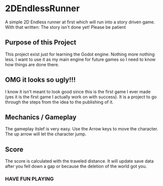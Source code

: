 # 2DEndlessRunner
A simple 2D Endless runner at first which will run into a story driven game. With that written: The story isn't done yet! Please  be patient

## Purpose of this Project
This project exist just for learning the Godot engine. Nothing more nothing less.
I want to use it as my main engine for future games so I need to know how things
are done there. 

## OMG it looks so ugly!!!
I know it isn't meant to look good since this is the first game I ever made
(yes it is the first game I actually work on with success). It is a project to
go through the steps from the idea to the publishing of it.

## Mechanics / Gameplay
The gameplay itslef is very easy. Use the Arrow keys to move the character.
The up arrow will let the character jump.

## Score
The score is calculated with the traveled distance. It will update save data
after you fell down a gap or because the deletion of the world got you.

### HAVE FUN PLAYING
